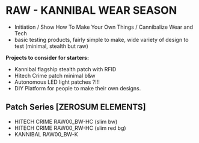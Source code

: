 # RAW - KANNIBAL WEAR SEASON
- Initiation / Show How To Make Your Own Things / Cannibalize Wear and Tech
- basic testing products, fairly simple to make, wide variety of design to test (minimal, stealth but raw)

**Projects to consider for starters:**
- Kannibal flagship stealth patch with RFID
- Hitech Crime patch minimal b&w
- Autonomous LED light patches ?!!!
- DIY Platform for people to make their own designs.

## Patch Series [ZEROSUM ELEMENTS]

- HITECH CRIME RAW00_BW-HC (slim bw)
- HITECH CRIME RAW00_RW-HC (slim red bg)
- KANNIBAL RAW00_BW-K




